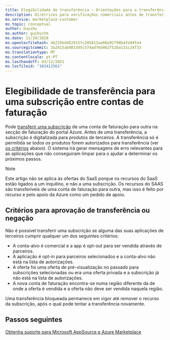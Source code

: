 ```yaml
---
title: Elegibilidade de transferência – Orientações para a transferência de uma subscrição entre contas de faturação, Azure Marketplace
description: Diretrizes para verificações comerciais antes de transferir uma subscrição entre contas de faturação no portal Azure.
ms.service: marketplace-customer
ms.topic: conceptual
author: Guyshu
ms.author: gushuchm
ms.date: 11/20/2020
ms.openlocfilehash: 4b235bd462915fc205813ae86e92f98b4fd49fe4
ms.sourcegitcommit: 3a2415ab9833d5c574ad76d462f526a131c24f33
ms.translationtype: MT
ms.contentlocale: pt-PT
ms.lasthandoff: 03/12/2021
ms.locfileid: "103412561"
---
```

# <a name="transfer-eligibility-for-a-subscription-between-billing-accounts"></a>Elegibilidade de transferência para uma subscrição entre contas de faturação

Pode [transferir uma subscrição](/azure/cost-management-billing/understand/subscription-transfer) de uma conta de faturação para outra na secção de faturação do portal Azure. Antes de uma transferência, a subscrição é digitalizada para produtos de terceiros. A transferência só é permitida se *todos os* produtos forem autorizados para transferência (ver [os critérios](#criteria-for-transfer-approval-or-denial) abaixo). O sistema irá gerar mensagens de erro relevantes para as aplicações que não conseguiram limpar para o ajudar a determinar os próximos passos.

> [!NOTE]
> Este artigo não se aplica às ofertas do SaaS porque os recursos do SaaS estão ligados a um inquilino, e não a uma subscrição. Os recursos do SAAS são transferíveis de uma conta de faturação para outra, mas isso é feito por recurso e pelo apoio da Azure como um pedido de apoio.

## <a name="criteria-for-transfer-approval-or-denial"></a>Critérios para aprovação de transferência ou negação

Não é possível transferir uma subscrição se alguma das suas aplicações de terceiros cumprir qualquer um dos seguintes critérios:

- A conta-alvo é comercial e a app é opt-out para ser vendida através de parceiros.
- A aplicação é opt-in para parceiros selecionados e a conta-alvo não está na lista de autorizações.
- A oferta foi uma oferta de pré-visualização no passado para subscrições selecionadas ou era uma oferta privada e a subscrição já não está na lista de autorizações.
- A nova conta de faturação encontra-se numa região diferente da de onde a oferta é vendida e a oferta não deve ser vendida naquela região.

Uma transferência bloqueada permanece em vigor até remover o recurso da subscrição, após o qual pode tentar a transferência novamente.

## <a name="next-steps"></a>Passos seguintes

[Obtenha suporte para Microsoft AppSource e Azure Marketplace](get-support.md)

